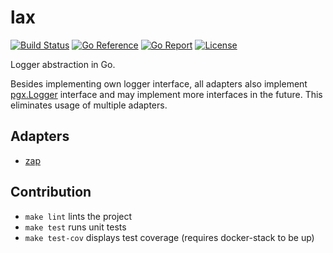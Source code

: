 # lax

[![Build Status](https://github.com/ectobit/lax/workflows/build/badge.svg)](https://github.com/ectobit/lax/actions)
[![Go Reference](https://pkg.go.dev/badge/go.ectobit.com/lax.svg)](https://pkg.go.dev/go.ectobit.com/lax)
[![Go Report](https://goreportcard.com/badge/go.ectobit.com/lax)](https://goreportcard.com/report/go.ectobit.com/lax)
[![License](https://img.shields.io/badge/license-BSD--2--Clause--Patent-orange.svg)](https://github.com/ectobit/lax/blob/main/LICENSE)

Logger abstraction in Go.

Besides implementing own logger interface, all adapters also implement [pgx.Logger](https://github.com/jackc/pgx/blob/master/logger.go) interface and may implement more interfaces in the future. This eliminates usage of multiple adapters.

## Adapters

- [zap](https://github.com/uber-go/zap)

## Contribution

- `make lint` lints the project
- `make test` runs unit tests
- `make test-cov` displays test coverage (requires docker-stack to be up)
